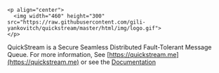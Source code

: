 ```
<p align="center">
  <img width="460" height="300" src="https://raw.githubusercontent.com/gili-yankovitch/quickstream/master/html/img/logo.gif">
</p>
```
QuickStream is a Secure Seamless Distributed Fault-Tolerant Message Queue.
For more information, See [https://quickstream.me](https://quickstream.me) or see the [Documentation](https://quickstream.me/documentation.html)